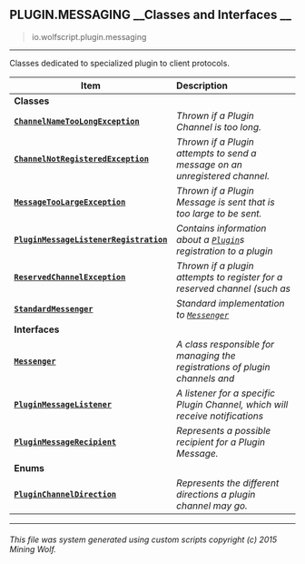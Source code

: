 ## PLUGIN.MESSAGING __Classes and Interfaces __

>io.wolfscript.plugin.messaging

---

Classes dedicated to specialized plugin to client protocols.

Item | Description   
--- | :--- 
__Classes__|
__[`ChannelNameTooLongException`](ChannelNameTooLongException.md)__ | _Thrown if a Plugin Channel is too long._ 
__[`ChannelNotRegisteredException`](ChannelNotRegisteredException.md)__ | _Thrown if a Plugin attempts to send a message on an unregistered channel._ 
__[`MessageTooLargeException`](MessageTooLargeException.md)__ | _Thrown if a Plugin Message is sent that is too large to be sent._ 
__[`PluginMessageListenerRegistration`](PluginMessageListenerRegistration.md)__ | _Contains information about a [`Plugin`](../Plugin.md)s registration to a plugin_ 
__[`ReservedChannelException`](ReservedChannelException.md)__ | _Thrown if a plugin attempts to register for a reserved channel (such as_ 
__[`StandardMessenger`](StandardMessenger.md)__ | _Standard implementation to [`Messenger`](Messenger.md)_ 
__Interfaces__|
__[`Messenger`](Messenger.md)__ | _A class responsible for managing the registrations of plugin channels and_ 
__[`PluginMessageListener`](PluginMessageListener.md)__ | _A listener for a specific Plugin Channel, which will receive notifications_ 
__[`PluginMessageRecipient`](PluginMessageRecipient.md)__ | _Represents a possible recipient for a Plugin Message._ 
__Enums__|
__[`PluginChannelDirection`](PluginChannelDirection.md)__ | _Represents the different directions a plugin channel may go._ 



---



###### This file was system generated using custom scripts copyright (c) 2015 Mining Wolf.
	

